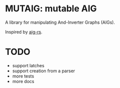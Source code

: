 # MUTAIG: mutable AIG

A library for manipulating And-Inverter Graphs (AIGs).

Inspired by [aig-rs](https://github.com/gipsyh/aig-rs).

# TODO

- support latches
- support creation from a parser
- more tests
- more docs
